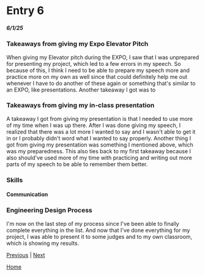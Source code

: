 # Entry 6
##### 6/1/25

### Takeaways from giving my Expo Elevator Pitch
When giving my Elevator pitch during the EXPO, I saw that I was unprepared for presenting my project, which led to a few errors in my speech. So because of this, I think I need to be able to prepare my speech more and practice more on my own as well since that could definitely help me out whenever I have to do another of these again or something that's similar to an EXPO, like presentations. Another takeaway I got was to 

### Takeaways from giving my in-class presentation
A takeaway I got from giving my presentation is that I needed to use more of my time when I was up there. After I was done giving my speech, I realized that there was a lot more I wanted to say and I wasn't able to get it in or I probably didn't word what I wanted to say properly. Another thing I got from giving my presentation was something I mentioned above, which was my preparedness. This also ties back to my first takeaway because I also should've used more of my time with practicing and writing out more parts of my speech to be able to remember them better.

### Skills

#### Communication

#### 


### Engineering Design Process
I'm now on the last step of my process since I've been able to finally complete everything in the list. And now that I've done everything for my project, I was able to present it to some judges and to my own classroom, which is showing my results. 

[Previous](entry05.md) | [Next](entry07.md)

[Home](../README.md)
